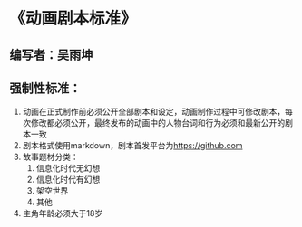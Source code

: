 # 《动画剧本标准》

## 编写者：吴雨坤

## 强制性标准：

1. 动画在正式制作前必须公开全部剧本和设定，动画制作过程中可修改剧本，每次修改都必须公开，最终发布的动画中的人物台词和行为必须和最新公开的剧本一致
2. 剧本格式使用markdown，剧本首发平台为<https://github.com>
3. 故事题材分类：
   1. 信息化时代无幻想
   2. 信息化时代有幻想
   3. 架空世界
   4. 其他
4. 主角年龄必须大于18岁